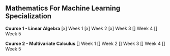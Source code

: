 ## Mathematics For Machine Learning Specialization

**Course 1 - Linear Algebra**
[x] Week 1
[x] Week 2
[x] Week 3
[] Week 4
[] Week 5
     
**Course 2 - Multivariate Calculus**
[] Week 1
[] Week 2
[] Week 3
[] Week 4
[] Week 5

     
